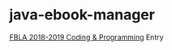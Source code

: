 # java-ebook-manager

[FBLA 2018-2019 Coding & Programming](https://www.fbla-pbl.org/competitive-event/coding-programming/) Entry
